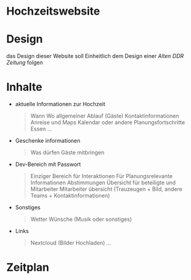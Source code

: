 # Hochzeitswebsite

# Design
das Design dieser Website soll Einheitlich dem Design einer *Alten DDR Zeitung* folgen

# Inhalte
- aktuelle Informationen zur Hochzeit
	> Wann
	> Wo
	> allgemeiner Ablauf
	> (Gäste)
	> Kontaktinformationen
	> Anreise und Maps
	> Kalendar oder andere Planungsfortschritte
	> Essen ...
- Geschenke informationen 
	> Was dürfen Gäste mitbringen
- Dev-Bereich mit Passwort 
	> Einziger Bereich für Interaktionen
	> Für Planungsrelevante Informationen
	> Abstimmungen 
	> Übersicht für beteiligte und Mitarbeiter 
	> Mitarbeiter übersicht (Trauzeugen + Bild, andere Teams + Kontaktinformationen)
- Sonstiges
	> Wetter
	> Wünsche (Musik oder sonstiges)
- Links
	> Nextcloud (Bilder Hochladen)
	> ...

# Zeitplan
